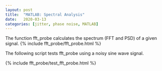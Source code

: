 ```yaml
---
layout: post
title:  "MATLAB: Spectral Analysis"
date:   2020-03-13
categories: [jitter, phase noise, MATLAB]
---
```


The function fft_probe calculates the spectrum (FFT and PSD) of a given signal.
{% include fft_probe/fft_probe.html %}

The following script tests fft_probe using a noisy sine wave signal.

{% include fft_probe/test_fft_probe.html %}

